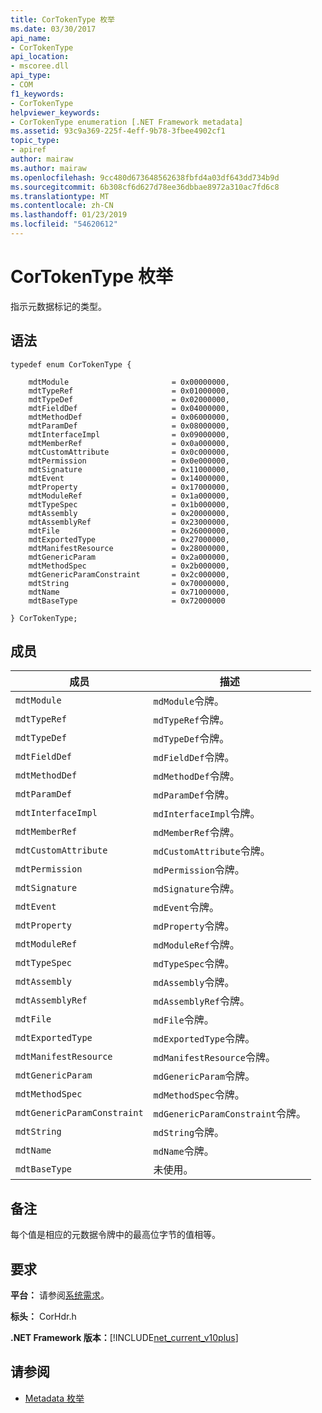 ```yaml
---
title: CorTokenType 枚举
ms.date: 03/30/2017
api_name:
- CorTokenType
api_location:
- mscoree.dll
api_type:
- COM
f1_keywords:
- CorTokenType
helpviewer_keywords:
- CorTokenType enumeration [.NET Framework metadata]
ms.assetid: 93c9a369-225f-4eff-9b78-3fbee4902cf1
topic_type:
- apiref
author: mairaw
ms.author: mairaw
ms.openlocfilehash: 9cc480d673648562638fbfd4a03df643dd734b9d
ms.sourcegitcommit: 6b308cf6d627d78ee36dbbae8972a310ac7fd6c8
ms.translationtype: MT
ms.contentlocale: zh-CN
ms.lasthandoff: 01/23/2019
ms.locfileid: "54620612"
---
```

# <a name="cortokentype-enumeration"></a>CorTokenType 枚举
指示元数据标记的类型。  
  
## <a name="syntax"></a>语法  
  
```  
typedef enum CorTokenType {  
  
    mdtModule                       = 0x00000000,  
    mdtTypeRef                      = 0x01000000,  
    mdtTypeDef                      = 0x02000000,  
    mdtFieldDef                     = 0x04000000,  
    mdtMethodDef                    = 0x06000000,  
    mdtParamDef                     = 0x08000000,  
    mdtInterfaceImpl                = 0x09000000,  
    mdtMemberRef                    = 0x0a000000,  
    mdtCustomAttribute              = 0x0c000000,  
    mdtPermission                   = 0x0e000000,  
    mdtSignature                    = 0x11000000,  
    mdtEvent                        = 0x14000000,  
    mdtProperty                     = 0x17000000,  
    mdtModuleRef                    = 0x1a000000,  
    mdtTypeSpec                     = 0x1b000000,  
    mdtAssembly                     = 0x20000000,  
    mdtAssemblyRef                  = 0x23000000,  
    mdtFile                         = 0x26000000,  
    mdtExportedType                 = 0x27000000,  
    mdtManifestResource             = 0x28000000,  
    mdtGenericParam                 = 0x2a000000,  
    mdtMethodSpec                   = 0x2b000000,  
    mdtGenericParamConstraint       = 0x2c000000,  
    mdtString                       = 0x70000000,  
    mdtName                         = 0x71000000,  
    mdtBaseType                     = 0x72000000  
  
} CorTokenType;  
```  
  
## <a name="members"></a>成员  
  
|成员|描述|  
|------------|-----------------|  
|`mdtModule`|`mdModule`令牌。|  
|`mdtTypeRef`|`mdTypeRef`令牌。|  
|`mdtTypeDef`|`mdTypeDef`令牌。|  
|`mdtFieldDef`|`mdFieldDef`令牌。|  
|`mdtMethodDef`|`mdMethodDef`令牌。|  
|`mdtParamDef`|`mdParamDef`令牌。|  
|`mdtInterfaceImpl`|`mdInterfaceImpl`令牌。|  
|`mdtMemberRef`|`mdMemberRef`令牌。|  
|`mdtCustomAttribute`|`mdCustomAttribute`令牌。|  
|`mdtPermission`|`mdPermission`令牌。|  
|`mdtSignature`|`mdSignature`令牌。|  
|`mdtEvent`|`mdEvent`令牌。|  
|`mdtProperty`|`mdProperty`令牌。|  
|`mdtModuleRef`|`mdModuleRef`令牌。|  
|`mdtTypeSpec`|`mdTypeSpec`令牌。|  
|`mdtAssembly`|`mdAssembly`令牌。|  
|`mdtAssemblyRef`|`mdAssemblyRef`令牌。|  
|`mdtFile`|`mdFile`令牌。|  
|`mdtExportedType`|`mdExportedType`令牌。|  
|`mdtManifestResource`|`mdManifestResource`令牌。|  
|`mdtGenericParam`|`mdGenericParam`令牌。|  
|`mdtMethodSpec`|`mdMethodSpec`令牌。|  
|`mdtGenericParamConstraint`|`mdGenericParamConstraint`令牌。|  
|`mdtString`|`mdString`令牌。|  
|`mdtName`|`mdName`令牌。|  
|`mdtBaseType`|未使用。|  
  
## <a name="remarks"></a>备注  
 每个值是相应的元数据令牌中的最高位字节的值相等。  
  
## <a name="requirements"></a>要求  
 **平台：** 请参阅[系统需求](../../../../docs/framework/get-started/system-requirements.md)。  
  
 **标头：** CorHdr.h  
  
 **.NET Framework 版本：**[!INCLUDE[net_current_v10plus](../../../../includes/net-current-v10plus-md.md)]  
  
## <a name="see-also"></a>请参阅
- [Metadata 枚举](../../../../docs/framework/unmanaged-api/metadata/metadata-enumerations.md)
